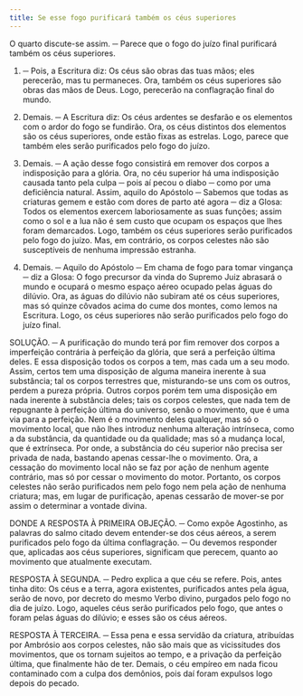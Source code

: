 ```yaml
---
title: Se esse fogo purificará também os céus superiores
---
```


O quarto discute-se assim. ─ Parece que o fogo do juízo final purificará também os céus superiores.  

1. ─ Pois, a Escritura diz: Os céus são obras das tuas mãos; eles perecerão, mas tu permaneces. Ora, também os céus superiores são obras das mãos de Deus. Logo, perecerão na conflagração final do mundo.  

2. Demais. ─ A Escritura diz: Os céus ardentes se desfarão e os elementos com o ardor do fogo se fundirão. Ora, os céus distintos dos elementos são os céus superiores, onde estão fixas as estrelas. Logo, parece que também eles serão purificados pelo fogo do juízo.  

3. Demais. ─ A ação desse fogo consistirá em remover dos corpos a indisposição para a glória. Ora, no céu superior há uma indisposição causada tanto pela culpa ─ pois aí pecou o diabo ─ como por uma deficiência natural. Assim, aquilo do Apóstolo ─ Sabemos que todas as criaturas gemem e estão com dores de parto até agora ─ diz a Glosa: Todos os elementos exercem laboriosamente as suas funções; assim como o sol e a lua não é sem custo que ocupam os espaços que lhes foram demarcados. Logo, também os céus superiores serão purificados pelo fogo do juízo.  Mas, em contrário, os corpos celestes não são susceptíveis de nenhuma impressão estranha.  

2. Demais. ─ Aquilo do Apóstolo ─ Em chama de fogo para tomar vingança ─ diz a Glosa: O fogo precursor da vinda do Supremo Juiz abrasará o mundo e ocupará o mesmo espaço aéreo ocupado pelas águas do dilúvio. Ora, as águas do dilúvio não subiram até os céus superiores, mas só quinze côvados acima do cume dos montes, como lemos na Escritura. Logo, os céus superiores não serão purificados pelo fogo do juízo final.  

SOLUÇÃO. ─ A purificação do mundo terá por fim remover dos corpos a imperfeição contrária à perfeição da glória, que será a perfeição última deles. E essa disposição todos os corpos a tem, mas cada um a seu modo. Assim, certos tem uma disposição de alguma maneira inerente à sua substância; tal os corpos terrestres que, misturando-se uns com os outros, perdem a pureza própria. Outros corpos porém tem uma disposição em nada inerente à substância deles; tais os corpos celestes, que nada tem de repugnante à perfeição última do universo, senão o movimento, que é uma via para a perfeição. Nem é o movimento deles qualquer, mas só o movimento local, que não lhes introduz nenhuma alteração intrínseca, como a da substância, da quantidade ou da qualidade; mas só a mudança local, que é extrínseca. Por onde, a substância do céu superior não precisa ser privada de nada, bastando apenas cessar-lhe o movimento. Ora, a cessação do movimento local não se faz por ação de nenhum agente contrário, mas só por cessar o movimento do motor. Portanto, os corpos celestes não serão purificados nem pelo fogo nem pela ação de nenhuma criatura; mas, em lugar de purificação, apenas cessarão de mover-se por assim o determinar a vontade divina.  

DONDE A RESPOSTA À PRIMEIRA OBJEÇÃO. ─ Como expõe Agostinho, as palavras do salmo citado devem entender-se dos céus aéreos, a serem purificados pelo fogo da última conflagração. ─ Ou devemos responder que, aplicadas aos céus superiores, significam que perecem, quanto ao movimento que atualmente executam.  

RESPOSTA À SEGUNDA. ─ Pedro explica a que céu se refere. Pois, antes tinha dito: Os céus e a terra, agora existentes, purificados antes pela água, serão de novo, por decreto do mesmo Verbo divino, purgados pelo fogo no dia de juízo. Logo, aqueles céus serão purificados pelo fogo, que antes o foram pelas águas do dilúvio; e esses são os céus aéreos.  

RESPOSTA À TERCEIRA. ─ Essa pena e essa servidão da criatura, atribuídas por Ambrósio aos corpos celestes, não são mais que as vicissitudes dos movimentos, que os tornam sujeitos ao tempo, e a privação da perfeição última, que finalmente hão de ter. Demais, o céu empíreo em nada ficou contaminado com a culpa dos demônios, pois daí foram expulsos logo depois do pecado.